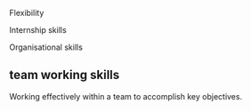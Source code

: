 Flexibility 

Internship skills

Organisational skills
## team working skills
Working effectively within a team to accomplish key objectives.
